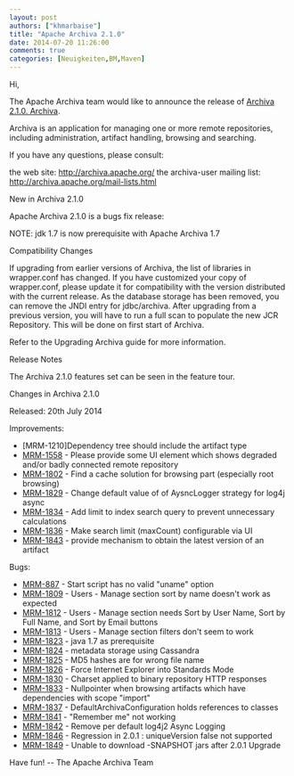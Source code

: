 ```yaml
---
layout: post
authors: ["khmarbaise"]
title: "Apache Archiva 2.1.0"
date: 2014-07-20 11:26:00
comments: true
categories: [Neuigkeiten,BM,Maven]
---
```

Hi,

The Apache Archiva team would like to announce the release of 
[Archiva 2.1.0. Archiva](http://archiva.apache.org).

Archiva is an application for managing one or more remote
repositories, including administration, artifact handling, browsing
and searching.

If you have any questions, please consult:

the web site: http://archiva.apache.org/
the archiva-user mailing list: http://archiva.apache.org/mail-lists.html

New in Archiva 2.1.0

Apache Archiva 2.1.0 is a bugs fix release:

NOTE: jdk 1.7 is now prerequisite with Apache Archiva 1.7

Compatibility Changes

If upgrading from earlier versions of Archiva, the list of libraries
in wrapper.conf has changed. If you have customized your copy of
wrapper.conf, please update it for compatibility with the version
distributed with the current release.
As the database storage has been removed, you can remove the JNDI
entry for jdbc/archiva. After upgrading from a previous version, you
will have to run a full scan to populate the new JCR Repository. This
will be done on first start of Archiva.

Refer to the Upgrading Archiva guide for more information.

<!-- more -->


Release Notes

The Archiva 2.1.0 features set can be seen in the feature tour.

Changes in Archiva 2.1.0

Released: 20th July 2014

Improvements:

 * [MRM-1210]Dependency tree should include the artifact type
 * [MRM-1558](https://issues.apache.org/jira/browse/MRM-1558) - Please provide some UI element which shows degraded and/or badly connected remote repository
 * [MRM-1802](https://issues.apache.org/jira/browse/MRM-1802) - Find a cache solution for browsing part (especially root browsing)
 * [MRM-1829](https://issues.apache.org/jira/browse/MRM-1829) - Change default value of of AysncLogger strategy for log4j async
 * [MRM-1834](https://issues.apache.org/jira/browse/MRM-1834) - Add limit to index search query to prevent unnecessary calculations
 * [MRM-1836](https://issues.apache.org/jira/browse/MRM-1836) - Make search limit (maxCount) configurable via UI
 * [MRM-1843](https://issues.apache.org/jira/browse/MRM-1843) - provide mechanism to obtain the latest version of an artifact

Bugs:

 * [MRM-887](https://issues.apache.org/jira/browse/MRM-887) - Start script has no valid "uname" option
 * [MRM-1809](https://issues.apache.org/jira/browse/MRM-1809) - Users - Manage section sort by name doesn't work as expected
 * [MRM-1812](https://issues.apache.org/jira/browse/MRM-1812) - Users - Manage section needs Sort by User Name, Sort by Full Name, and Sort by Email buttons
 * [MRM-1813](https://issues.apache.org/jira/browse/MRM-1813) - Users - Manage section filters don't seem to work
 * [MRM-1823](https://issues.apache.org/jira/browse/MRM-1823) - java 1.7 as prerequisite
 * [MRM-1824](https://issues.apache.org/jira/browse/MRM-1824) - metadata storage using Cassandra
 * [MRM-1825](https://issues.apache.org/jira/browse/MRM-1825) - MD5 hashes are for wrong file name
 * [MRM-1826](https://issues.apache.org/jira/browse/MRM-1826) - Force Internet Explorer into Standards Mode
 * [MRM-1830](https://issues.apache.org/jira/browse/MRM-1830) - Charset applied to binary repository HTTP responses
 * [MRM-1833](https://issues.apache.org/jira/browse/MRM-1833) - Nullpointer when browsing artifacts which have dependencies with scope "import"
 * [MRM-1837](https://issues.apache.org/jira/browse/MRM-1837) - DefaultArchivaConfiguration holds references to classes
 * [MRM-1841](https://issues.apache.org/jira/browse/MRM-1841) - "Remember me" not working
 * [MRM-1842](https://issues.apache.org/jira/browse/MRM-1842) - Remove per default log4j2 Async Logging
 * [MRM-1846](https://issues.apache.org/jira/browse/MRM-1846) - Regression in 2.0.1 : uniqueVersion false not supported
 * [MRM-1849](https://issues.apache.org/jira/browse/MRM-1849) - Unable to download -SNAPSHOT jars after 2.0.1 Upgrade


Have fun!
-- The Apache Archiva Team
